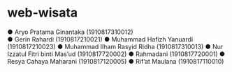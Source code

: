# web-wisata
● Aryo Pratama Ginantaka		        (1910817310012)<br>
● Gerin Rahardi			                (1910817210021)
● Muhammad Hafizh Yanuardi 	        (1910817210023)
● Muhammad Ilham Rasyid Ridha       (1910817310013)
● Nur Izzatul Fitri binti Mas’ud		(1910817720002)
● Rahmadani				                  (1910817720001)
● Resya Cahaya Maharani		          (1910817120005)
● Rif’at Maulana 			              (1910817110010)
